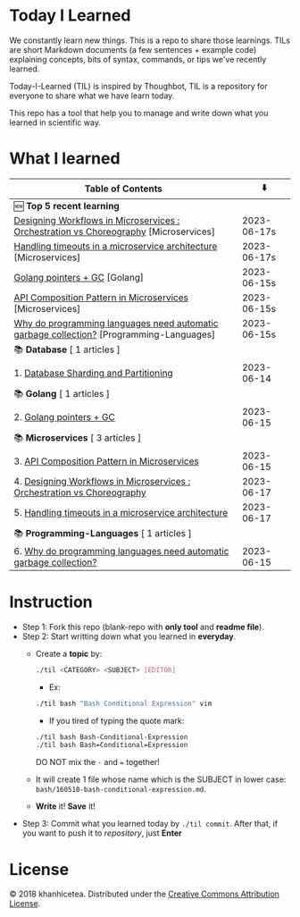 # Today I Learned

We constantly learn new things. This is a repo to share those learnings.
TILs are short Markdown documents (a few sentences + example code) explaining
concepts, bits of syntax, commands, or tips we've recently learned.

Today-I-Learned (TIL) is inspired by Thoughbot, TIL is a repository for everyone to share what we have learn today.

This repo has a tool that help you to manage and write down what you learned in scientific way.

# What I learned

| Table of Contents | ⬇️ |
| -------- | -------- |
| 🆕 **Top 5 recent learning** | |
| [Designing Workflows in Microservices : Orchestration vs Choreography](Microservices/Designing-Workflows-in-Microservices-:-Orchestration-vs-Choreography.md) [Microservices] | 2023-06-17s |
| [Handling timeouts in a microservice architecture](Microservices/Handling-timeouts-in-a-microservice-architecture.md) [Microservices] | 2023-06-17s |
| [Golang pointers + GC](Golang/Golang-pointers-+-GC.md) [Golang] | 2023-06-15s |
| [API Composition Pattern in Microservices](Microservices/API-Composition-Pattern-in-Microservices.md) [Microservices] | 2023-06-15s |
| [Why do programming languages need automatic garbage collection?](Programming-Languages/Why-do-programming-languages-need-automatic-garbage-collection?.md) [Programming-Languages] | 2023-06-15s |
| 📚 **Database** [ 1 articles ] | |
| 1. [Database Sharding and Partitioning](Database/Database-Sharding-and-Partitioning.md) | 2023-06-14 |
| 📚 **Golang** [ 1 articles ] | |
| 2. [Golang pointers + GC](Golang/Golang-pointers-+-GC.md) | 2023-06-15 |
| 📚 **Microservices** [ 3 articles ] | |
| 3. [API Composition Pattern in Microservices](Microservices/API-Composition-Pattern-in-Microservices.md) | 2023-06-15 |
| 4. [Designing Workflows in Microservices : Orchestration vs Choreography](Microservices/Designing-Workflows-in-Microservices-:-Orchestration-vs-Choreography.md) | 2023-06-17 |
| 5. [Handling timeouts in a microservice architecture](Microservices/Handling-timeouts-in-a-microservice-architecture.md) | 2023-06-17 |
| 📚 **Programming-Languages** [ 1 articles ] | |
| 6. [Why do programming languages need automatic garbage collection?](Programming-Languages/Why-do-programming-languages-need-automatic-garbage-collection?.md) | 2023-06-15 |


# Instruction

- Step 1: Fork this repo (blank-repo with **only tool** and **readme file**).
- Step 2: Start writting down what you learned in **everyday**.
  + Create a **topic** by:

    ```bash
    ./til <CATEGORY> <SUBJECT> [EDITOR]
    ```

    - Ex:

    ```bash
    ./til bash "Bash Conditional Expression" vim
    ```

    - If you tired of typing the quote mark:

    ```bash
    ./til bash Bash-Conditional-Expression
    ./til bash Bash=Conditional=Expression
    ```

    DO NOT mix the `-` and `=` together!
  + It will create 1 file whose name which is the SUBJECT in lower case:  `bash/160510-bash-conditional-expression.md`.
  + **Write** it! **Save** it!
- Step 3: Commit what you learned today by `./til commit`. After that, if you want to push it to _repository_, just **Enter**

# License

© 2018 khanhicetea.
Distributed under the [Creative Commons Attribution License][license].

[license]: http://creativecommons.org/licenses/by/3.0/
